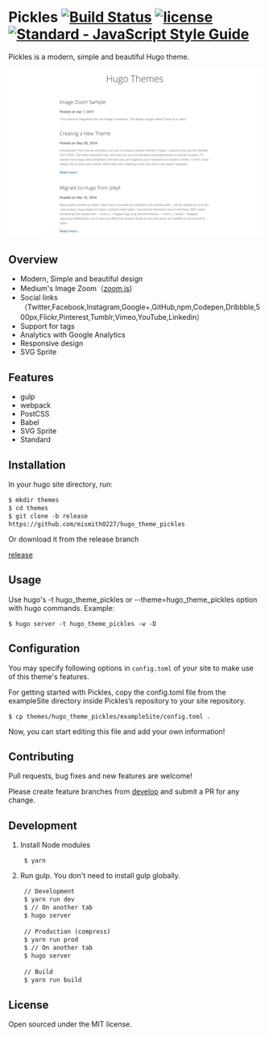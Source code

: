 # Pickles [![Build Status](https://travis-ci.org/mismith0227/hugo_theme_pickles.svg?branch=master)](https://travis-ci.org/mismith0227/hugo_theme_pickles) [![license](https://img.shields.io/github/license/mashape/apistatus.svg)](https://github.com/mismith0227/hugo_theme_pickles/blob/master/license.md) [![Standard - JavaScript Style Guide](https://cdn.rawgit.com/feross/standard/master/badge.svg)](https://github.com/feross/standard)

Pickles is a modern, simple and beautiful Hugo theme.

![screenshot](https://github.com/mismith0227/hugo_theme_pickles/blob/master/images/screenshot.png)

## Overview

* Modern, Simple and beautiful design
* Medium's Image Zoom（[zoom.js](https://github.com/fat/zoom.js/))
* Social links（Twitter,Facebook,Instagram,Google+,GitHub,npm,Codepen,Dribbble,500px,Flickr,Pinterest,Tumblr,Vimeo,YouTube,Linkedin）
* Support for tags
* Analytics with Google Analytics
* Responsive design
* SVG Sprite

## Features

* gulp
* webpack
* PostCSS
* Babel
* SVG Sprite
* Standard

## Installation

In your hugo site directory, run:

```shell
$ mkdir themes
$ cd themes
$ git clone -b release https://github.com/mismith0227/hugo_theme_pickles
```

Or download it from the release branch

[release](https://github.com/mismith0227/hugo_theme_pickles/tree/release)

## Usage

Use hugo's -t hugo_theme_pickles or --theme=hugo_theme_pickles option with hugo commands. Example:

```shell
$ hugo server -t hugo_theme_pickles -w -D
```

## Configuration

You may specify following options in `config.toml` of your site to make use of
this theme's features.

For getting started with Pickles, copy the config.toml file from the exampleSite directory inside Pickles’s repository to your site repository.

```shell
$ cp themes/hugo_theme_pickles/exampleSite/config.toml .
```

Now, you can start editing this file and add your own information!

## Contributing

Pull requests, bug fixes and new features are welcome!

Please create feature branches from [develop](https://github.com/mismith0227/hugo_theme_pickles/tree/develop) and submit a PR for any change.

## Development

1. Install Node modules

        $ yarn

1. Run gulp. You don't need to install gulp globally.

        // Development
        $ yarn run dev
        $ // On another tab
        $ hugo server

        // Production (compress)
        $ yarn run prod
        $ // On another tab
        $ hugo server

        // Build
        $ yarn run build

## License

Open sourced under the MIT license.
